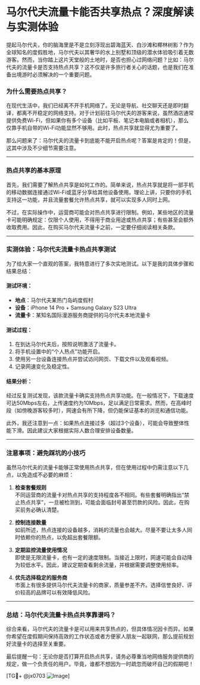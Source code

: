# 马尔代夫流量卡能否共享热点？深度解读与实测体验

提起马尔代夫，你的脑海里是不是立刻浮现出碧海蓝天、白沙滩和椰林树影？作为全球知名的度假胜地，马尔代夫以其奢华的水上别墅和顶级的潜水体验吸引着无数游客。然而，当你踏上这片天堂般的土地时，是否也担心过网络问题？比如：马尔代夫的流量卡是否支持热点共享？这不仅是许多旅行者关心的话题，也是我们在准备出境游时必须解决的一个重要问题。

### 为什么需要热点共享？

在现代生活中，我们已经离不开手机网络了。无论是导航、社交聊天还是即时翻译，都离不开稳定的网络支持。对于计划前往马尔代夫的游客来说，虽然酒店通常提供免费Wi-Fi，但如果你有多个设备（比如平板、笔记本电脑或者相机），那么仅靠手机自带的Wi-Fi功能显然不够用。此时，热点共享就显得尤为重要了。

那么问题来了：马尔代夫的流量卡到底能不能开启热点呢？答案是肯定的！但是，这其中涉及不少细节需要注意。

---

### 热点共享的基本原理

首先，我们需要了解热点共享是如何工作的。简单来说，热点共享就是将一部手机的移动数据连接通过Wi-Fi或蓝牙分享给其他设备使用。理论上讲，只要你的手机支持这一功能，并且流量套餐允许热点共享，就可以实现多人同时上网。

不过，在实际操作中，运营商可能会对热点共享进行限制。例如，某些地区的流量卡可能明确规定：仅限个人使用，不得用于商业用途或热点共享；有些甚至会额外收取费用。因此，在购买马尔代夫流量卡之前，一定要仔细阅读相关条款。

---

### 实测体验：马尔代夫流量卡热点共享测试

为了给大家一个直观的答案，我特意进行了多次实地测试。以下是我的具体步骤和结果总结：

#### 测试环境：
- **地点**：马尔代夫某热门岛屿度假村
- **设备**：iPhone 14 Pro + Samsung Galaxy S23 Ultra
- **流量卡**：某知名国际漫游服务商提供的马尔代夫本地流量卡

#### 测试过程：
1. 在到达马尔代夫后，按照说明激活了流量卡。
2. 将手机设置中的“个人热点”功能开启。
3. 使用另一台设备连接热点并尝试访问网页、下载文件以及观看视频。
4. 记录网速变化及稳定性。

#### 结果分析：
经过反复测试发现，该款流量卡确实支持热点共享功能。在一般情况下，下载速度可达50Mbps左右，上传速度约为10Mbps，足以满足日常需求。然而，在高峰时段（如傍晚游客较多时），网速会有所下降，但仍能保证基本的浏览和通信功能。

此外，我还注意到一点：如果热点连接过多（超过3个设备），可能会导致整体性能下滑。因此建议大家根据实际人数合理安排设备数量。

---

### 注意事项：避免踩坑的小技巧

虽然马尔代夫的流量卡能够正常使用热点共享，但在使用过程中仍需注意以下几点，以免造成不必要的麻烦：

1. **检查套餐规则**  
   不同运营商的流量卡对热点共享的支持程度各不相同。有些套餐明确指出“禁止热点共享”，一旦被检测到，可能会面临封号甚至罚款的风险。因此，在购买前务必确认清楚。

2. **控制连接数量**  
   如前所述，热点连接的设备越多，消耗的流量也会越大。尽量不要让太多人同时依赖你的热点，以免超出套餐限额。

3. **定期监控流量使用情况**  
   即使是无限流量卡，也有一定的速度限制。当接近上限时，网速可能会自动降为较低水平。因此，建议定期查看剩余流量，并根据需要调整使用频率。

4. **优先选择稳定的服务商**  
   市面上有很多提供马尔代夫流量卡的商家，质量参差不齐。选择信誉良好、评价较高的品牌可以有效降低风险。

---

### 总结：马尔代夫流量卡热点共享靠谱吗？

综合来看，马尔代夫的流量卡是可以用来共享热点的，但具体情况因卡而异。如果你希望在度假期间保持高效的工作状态或者方便家人朋友一起联网，那么提前规划好流量卡的选择至关重要。

最后提醒一句：无论你是否打算开启热点共享，请务必尊重当地网络服务提供商的规定，做一个负责任的用户。毕竟，谁都不想因为一时疏忽而破坏自己的假期吧！

[TG💪+ @jx0703 ![Image](https://github.com/user-attachments/assets/dbca1d08-cadb-493c-b0ec-ad6f7a83f270)]